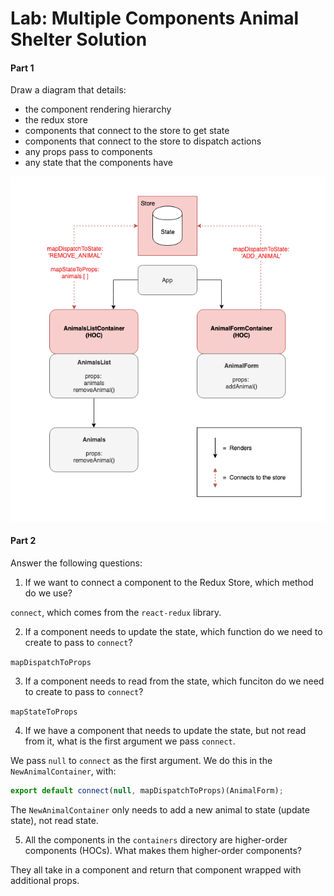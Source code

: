# Lab: Multiple Components Animal Shelter Solution

#### Part 1

Draw a diagram that details:
  - the component rendering hierarchy
  - the redux store
  - components that connect to the store to get state
  - components that connect to the store to dispatch actions
  - any props pass to components
  - any state that the components have

![Diagram of Animal Shelter Application](images/redux_animals_shelter.png)

#### Part 2

Answer the following questions:

1. If we want to connect a component to the Redux Store, which method do we use?

`connect`, which comes from the `react-redux` library.

2. If a component needs to update the state, which function do we need to create to pass to `connect`?

`mapDispatchToProps`

3. If a component needs to read from the state, which funciton do we need to create to pass to `connect`?

`mapStateToProps`

4. If we have a component that needs to update the state, but not read from it, what is the first argument we pass `connect`.

We pass `null` to `connect` as the first argument. We do this in the `NewAnimalContainer`, with:

```js
export default connect(null, mapDispatchToProps)(AnimalForm);
```

The `NewAnimalContainer` only needs to add a new animal to state (update state), not read state.

5. All the components in the `containers` directory are higher-order components (HOCs). What makes them higher-order components?

They all take in a component and return that component wrapped with additional props.
